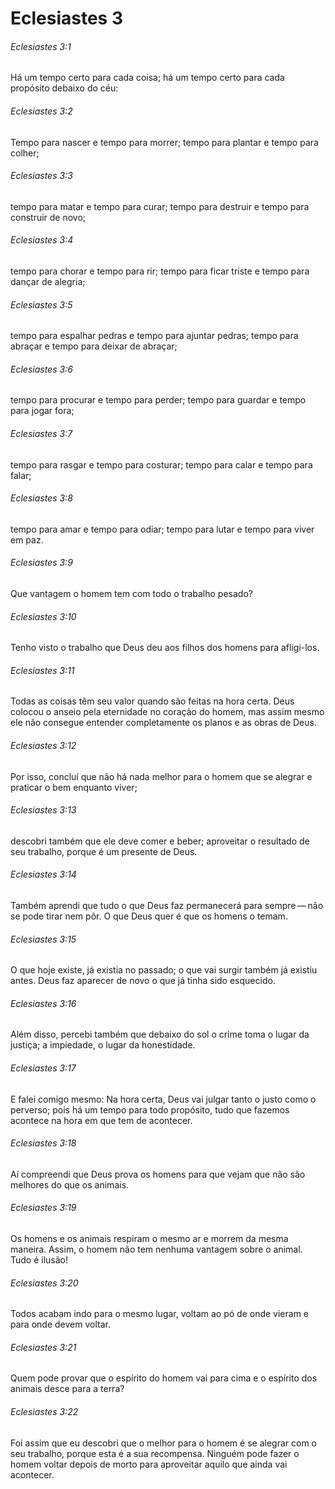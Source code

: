 # Eclesiastes 3

###### Eclesiastes 3:1

Há um tempo certo para cada coisa; há um tempo certo para cada propósito debaixo do céu:

###### Eclesiastes 3:2

Tempo para nascer e tempo para morrer; tempo para plantar e tempo para colher;

###### Eclesiastes 3:3

tempo para matar e tempo para curar; tempo para destruir e tempo para construir de novo;

###### Eclesiastes 3:4

tempo para chorar e tempo para rir; tempo para ficar triste e tempo para dançar de alegria;

###### Eclesiastes 3:5

tempo para espalhar pedras e tempo para ajuntar pedras; tempo para abraçar e tempo para deixar de abraçar;

###### Eclesiastes 3:6

tempo para procurar e tempo para perder; tempo para guardar e tempo para jogar fora;

###### Eclesiastes 3:7

tempo para rasgar e tempo para costurar; tempo para calar e tempo para falar;

###### Eclesiastes 3:8

tempo para amar e tempo para odiar; tempo para lutar e tempo para viver em paz.

###### Eclesiastes 3:9

Que vantagem o homem tem com todo o trabalho pesado?

###### Eclesiastes 3:10

Tenho visto o trabalho que Deus deu aos filhos dos homens para afligi-los.

###### Eclesiastes 3:11

Todas as coisas têm seu valor quando são feitas na hora certa. Deus colocou o anseio pela eternidade no coração do homem, mas assim mesmo ele não consegue entender completamente os planos e as obras de Deus.

###### Eclesiastes 3:12

Por isso, concluí que não há nada melhor para o homem que se alegrar e praticar o bem enquanto viver;

###### Eclesiastes 3:13

descobri também que ele deve comer e beber; aproveitar o resultado de seu trabalho, porque é um presente de Deus.

###### Eclesiastes 3:14

Também aprendi que tudo o que Deus faz permanecerá para sempre — não se pode tirar nem pôr. O que Deus quer é que os homens o temam.

###### Eclesiastes 3:15

O que hoje existe, já existia no passado; o que vai surgir também já existiu antes. Deus faz aparecer de novo o que já tinha sido esquecido.

###### Eclesiastes 3:16

Além disso, percebi também que debaixo do sol o crime toma o lugar da justiça; a impiedade, o lugar da honestidade.

###### Eclesiastes 3:17

E falei comigo mesmo: Na hora certa, Deus vai julgar tanto o justo como o perverso; pois há um tempo para todo propósito, tudo que fazemos acontece na hora em que tem de acontecer.

###### Eclesiastes 3:18

Aí compreendi que Deus prova os homens para que vejam que não são melhores do que os animais.

###### Eclesiastes 3:19

Os homens e os animais respiram o mesmo ar e morrem da mesma maneira. Assim, o homem não tem nenhuma vantagem sobre o animal. Tudo é ilusão!

###### Eclesiastes 3:20

Todos acabam indo para o mesmo lugar, voltam ao pó de onde vieram e para onde devem voltar.

###### Eclesiastes 3:21

Quem pode provar que o espírito do homem vai para cima e o espírito dos animais desce para a terra?

###### Eclesiastes 3:22

Foi assim que eu descobri que o melhor para o homem é se alegrar com o seu trabalho, porque esta é a sua recompensa. Ninguém pode fazer o homem voltar depois de morto para aproveitar aquilo que ainda vai acontecer.

